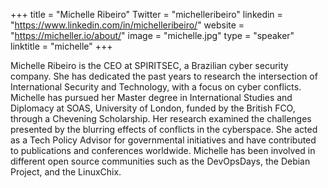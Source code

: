 +++ 
title = "Michelle Ribeiro" 
Twitter = "michelleribeiro" 
linkedin = "https://www.linkedin.com/in/michelleribeiro/" 
website = "https://micheller.io/about/"
image = "michelle.jpg" 
type = "speaker" 
linktitle = "michelle" 
+++

Michelle Ribeiro is the CEO at SPIRITSEC,
 a Brazilian cyber security company. She has dedicated the past years to
 research the intersection of International Security and Technology, 
with a focus on cyber conflicts.
Michelle has pursued her Master degree in International Studies and Diplomacy at SOAS, University of London, funded by the British FCO, through a Chevening Scholarship. Her research examined the challenges presented by the blurring effects of conflicts in the cyberspace.
She acted as a Tech Policy Advisor for governmental initiatives and have contributed to publications and conferences
 worldwide. Michelle has been involved in different open source 
communities such as the DevOpsDays, the Debian Project, and the 
LinuxChix.


